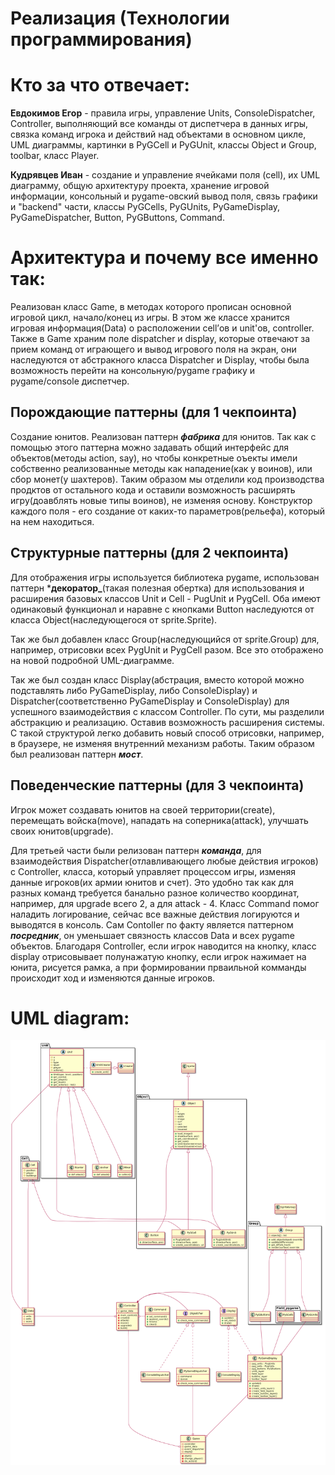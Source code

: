 # Реализация (Технологии программирования)

Кто за что отвечает: 
===================
**Евдокимов Егор** - правила игры, управление Units, ConsoleDispatcher, Controller, выполняющий все команды от диспетчера в данных игры, связка команд игрока и действий над объектами в основном цикле, UML диаграммы, картинки в PyGCell и PyGUnit, классы Object и Group, toolbar, класс Player. 

**Кудрявцев Иван** - создание и управление ячейками поля (cell), их UML диаграмму, общую архитектуру проекта, хранение игровой информации, консольный и pygame-овский вывод поля, связь графики и "backend" части, классы PyGCells, PyGUnits, PyGameDisplay, PyGameDispatcher, Button, PyGButtons, Command.

Архитектура и почему все именно так:
==============================
Реализован класс Game, в методах которого прописан основной игровой цикл, начало/конец из игры. В этом же классе хранится игровая информация(Data) о расположении cell’ов и unit'ов, controller.
Также в Game храним поле dispatcher и display, которые отвечают за прием команд от играющего и вывод игрового поля на экран, они наследуются от абстракного класса Dispatcher и Display, чтобы была возможность перейти на консольную/pygame графику и pygame/console диспетчер.


Порождающие паттерны (для 1 чекпоинта)
--------------------
Создание юнитов. Реализован паттерн **_фабрика_** для юнитов. 
Так как с помощью этого паттерна можно задавать общий интерфейс для объектов(методы action, say), но чтобы конкретные оъекты имели собственно реализованные методы
как нападение(как у воинов), или сбор монет(у шахтеров). Таким образом мы отделили код производства продктов от остального кода и оставили возможность расширять игру(доавблять новые типы воинов), не изменяя основу.
Конструктор каждого поля - его создание от каких-то параметров(рельефа), который на нем находиться.

Структурные паттерны (для 2 чекпоинта)
--------------------
Для отображения игры используется библиотека pygame, использован паттерн ***декоратор_**(такая полезная обертка) для использования и расширения базовых классов Unit и Cell - PugUnit и PygCell. 
Оба имеют одинаковый функционал и наравне с кнопками Button наследуются от класса Object(наследующегося от sprite.Sprite). 

Так же был добавлен класс Group(наследующийся от sprite.Group) для, например, отрисовки всех PygUnit и PygCell разом. Все это отображено на новой подробной UML-диаграмме.

Так же был создан класс Display(абстрация, вместо которой можно подставлять либо PyGameDisplay, либо ConsoleDisplay) и Dispatcher(соответственно PyGameDisplay и ConsoleDisplay) для успешного взаимодействия с классом Controller. 
По сути, мы разделили абстракцию и реализацию. Оставив возможность расширения системы.
С такой структурой легко добавить новый способ отрисовки, например, в браузере, не изменяя внутренний механизм работы. Таким образом был реализован паттерн **_мост_**.


Поведенческие паттерны (для 3 чекпоинта)
--------------------
Игрок может создавать юнитов на своей территории(create), перемещать войска(move), нападать на соперника(attack), улучшать своих юнитов(upgrade).

Для третьей части были релизован паттерн **_команда_**, для взаимодействия Dispatcher(отлавливающего любые действия игроков) с Controller, класса, который управляет процессом игры, изменяя данные игроков(их армии юнитов и счет).
Это удобно так как для разных команд требуется банально разное количество координат, например, для upgrade всего 2, а для attack - 4. 
Класс Command помог наладить логирование, сейчас все важные действия логируются и выводятся в консоль.
Сам Contoller по факту является паттерном **_посредник_**, он уменьшает связность классов Data и всех pygame объектов. Благодаря Controller, если игрок наводится на кнопку, класс display отрисовывает полунажатую кнопку, если
игрок нажимает на юнита, рисуется рамка, а при формировании прваильной комманды происходит ход и изменяются данные игроков.

UML diagram:
=============================
![UML diagram](MinersArchersUML.png)
